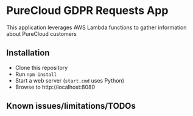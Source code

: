# PureCloud GDPR Requests App

This application leverages AWS Lambda functions to gather information about PureCloud customers

## Installation

* Clone this repository
* Run `npm install`
* Start a web server (`start.cmd` uses Python)
* Browse to http://localhost:8080

## Known issues/limitations/TODOs
